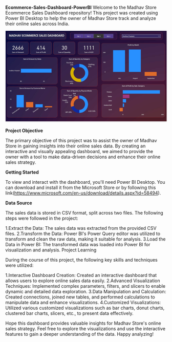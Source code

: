 __Ecommerce-Sales-Dashboard-PowerBI__
Welcome to the Madhav Store Ecommerce Sales Dashboard repository! This project was created using Power BI Desktop to help the owner of Madhav Store track and analyze their online sales across India.

![Ecommerce Dashboard](https://github.com/kmohansai/Ecommerce-Sales-Dashboard/blob/main/Ecommerce%20dashboard.png?raw=true)

__Project Objective__

The primary objective of this project was to assist the owner of Madhav Store in gaining insights into their online sales data. By creating an interactive and visually appealing dashboard, we aimed to provide the owner with a tool to make data-driven decisions and enhance their online sales strategy.

__Getting Started__

To view and interact with the dashboard, you'll need Power BI Desktop. You can download and install it from the Microsoft Store or by following this link(https://www.microsoft.com/en-us/download/details.aspx?id=58494).

__Data Source__

The sales data is stored in CSV format, split across two files. The following steps were followed in the project:

1.Extract the Data: The sales data was extracted from the provided CSV files.
2.Transform the Data: Power BI's Power Query editor was utilized to transform and clean the raw data, making it suitable for analysis.
3.Load the Data in Power BI: The transformed data was loaded into Power BI for visualization and analysis.
Project Learning

During the course of this project, the following key skills and techniques were utilized:

1.Interactive Dashboard Creation: Created an interactive dashboard that allows users to explore online sales data easily.
2.Advanced Visualization Techniques: Implemented complex parameters, filters, and slicers to enable dynamic and detailed data exploration.
3.Data Manipulation and Calculation: Created connections, joined new tables, and performed calculations to manipulate data and enhance visualizations.
4.Customized Visualizations: Utilized various customized visualizations such as bar charts, donut charts, clustered bar charts, slicers, etc., to present data effectively.

Hope this dashboard provides valuable insights for Madhav Store's online sales strategy. Feel free to explore the visualizations and use the interactive features to gain a deeper understanding of the data. Happy analyzing!

